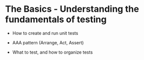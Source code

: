 # The Basics - Understanding the fundamentals of testing

- How to create and run unit tests

- AAA pattern (Arrange, Act, Assert)

- What to test, and how to organize tests
